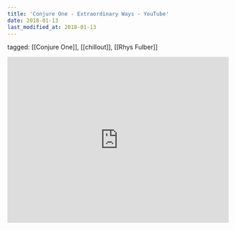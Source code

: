 ```yaml
---
title: 'Conjure One - Extraordinary Ways - YouTube'
date: 2018-01-13
last_modified_at: 2018-01-13
---
```

tagged: [[Conjure One]], [[chillout]], [[Rhys Fulber]]
<iframe allow="accelerometer; autoplay; clipboard-write; encrypted-media; gyroscope; picture-in-picture" allowfullscreen="" frameborder="0" height="375" id="youtube_iframe" src="https://www.youtube.com/embed/YKe2a1HuArU?feature=oembed&amp;enablejsapi=1&amp;origin=https://safe.txmblr.com&amp;wmode=opaque" width="500"></iframe>